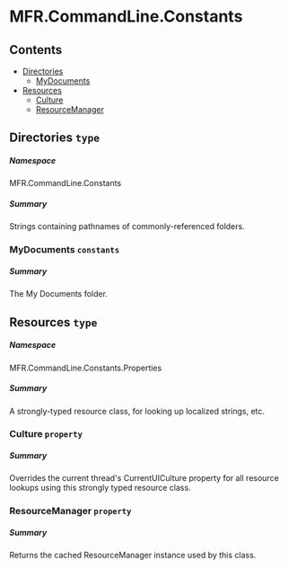 <a name='assembly'></a>
# MFR.CommandLine.Constants

## Contents

- [Directories](#T-MFR-CommandLine-Constants-Directories 'MFR.CommandLine.Constants.Directories')
  - [MyDocuments](#F-MFR-CommandLine-Constants-Directories-MyDocuments 'MFR.CommandLine.Constants.Directories.MyDocuments')
- [Resources](#T-MFR-CommandLine-Constants-Properties-Resources 'MFR.CommandLine.Constants.Properties.Resources')
  - [Culture](#P-MFR-CommandLine-Constants-Properties-Resources-Culture 'MFR.CommandLine.Constants.Properties.Resources.Culture')
  - [ResourceManager](#P-MFR-CommandLine-Constants-Properties-Resources-ResourceManager 'MFR.CommandLine.Constants.Properties.Resources.ResourceManager')

<a name='T-MFR-CommandLine-Constants-Directories'></a>
## Directories `type`

##### Namespace

MFR.CommandLine.Constants

##### Summary

Strings containing pathnames of commonly-referenced folders.

<a name='F-MFR-CommandLine-Constants-Directories-MyDocuments'></a>
### MyDocuments `constants`

##### Summary

The My Documents folder.

<a name='T-MFR-CommandLine-Constants-Properties-Resources'></a>
## Resources `type`

##### Namespace

MFR.CommandLine.Constants.Properties

##### Summary

A strongly-typed resource class, for looking up localized strings, etc.

<a name='P-MFR-CommandLine-Constants-Properties-Resources-Culture'></a>
### Culture `property`

##### Summary

Overrides the current thread's CurrentUICulture property for all
  resource lookups using this strongly typed resource class.

<a name='P-MFR-CommandLine-Constants-Properties-Resources-ResourceManager'></a>
### ResourceManager `property`

##### Summary

Returns the cached ResourceManager instance used by this class.
